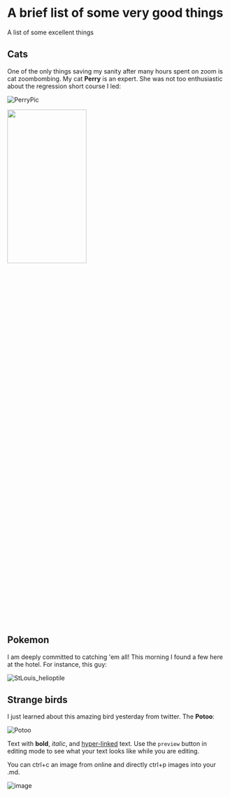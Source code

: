 # A brief list of some very good things

A list of some excellent things

## Cats

One of the only things saving my sanity after many hours spent on zoom is cat zoombombing. My cat **Perry** is an expert. She was not too enthusiastic about the regression short course I led:

![PerryPic](https://user-images.githubusercontent.com/23526578/194342675-4b8a8ba4-4d15-4bb4-8398-3f352054d7b8.jpg)

<img src="[https://mma.prnewswire.com/media/1513369/Educative_Logo.jpg](https://user-images.githubusercontent.com/23526578/194342675-4b8a8ba4-4d15-4bb4-8398-3f352054d7b8.jpg)"  width="60%" height="30%">

## Pokemon

I am deeply committed to catching 'em all! This morning I found a few here at the hotel. For instance, this guy:

![StLouis_helioptile](https://user-images.githubusercontent.com/23526578/194343532-20a35aeb-6eda-45c8-84af-f17b9961d44d.PNG)


## Strange birds

I just learned about this amazing bird yesterday from twitter. The **Potoo**:

![Potoo](https://user-images.githubusercontent.com/23526578/194341348-721de904-0631-4f52-bf10-c886ef437bc3.jpeg)


Text with **bold**, _italic_, and [hyper-linked](https://ww2.amstat.org/meetings/wsds/2022/index.cfm) text. Use the `preview` button in editing mode to see what your text looks like while you are editing. 

You can ctrl+c an image from online and directly ctrl+p images into your .md. 

![image](https://user-images.githubusercontent.com/75965120/193682607-ecd7c869-8da9-427f-a127-246768618126.png)

